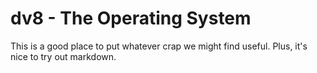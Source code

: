 # dv8 - The Operating System

This is a good place to put whatever crap we might find useful. Plus, it's nice to try out markdown.
